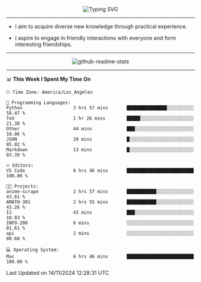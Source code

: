 <p align="center">
  <img src="https://readme-typing-svg.demolab.com?font=Fira+Code&weight=500&size=32&duration=2500&pause=1600&center=true&vCenter=true&random=false&width=1024&height=64&lines=Hi+there+%F0%9F%91%8B;I'm+delighted+you+could+make+it+here+%F0%9F%8E%89;I'm+Harry%2C+a+college+student+still+finding+my+way" alt="Typing SVG" />
</p>


---


- I aim to acquire diverse new knowledge through practical experience.

- I aspire to engage in friendly interactions with everyone and form interesting friendships.


---


<p align="center">
  <img src="https://github-readme-stats.vercel.app/api?username=Harry-Jing&show_icons=true" alt="github-readme-stats"/>
</p>


---

<!--START_SECTION:waka-->
📊 **This Week I Spent My Time On** 

```text
🕑︎ Time Zone: America/Los_Angeles

💬 Programming Languages: 
Python                   3 hrs 57 mins       ███████████████░░░░░░░░░░   58.47 % 
TeX                      1 hr 26 mins        █████░░░░░░░░░░░░░░░░░░░░   21.38 % 
Other                    44 mins             ███░░░░░░░░░░░░░░░░░░░░░░   10.86 % 
JSON                     20 mins             █░░░░░░░░░░░░░░░░░░░░░░░░   05.02 % 
Markdown                 13 mins             █░░░░░░░░░░░░░░░░░░░░░░░░   03.39 % 

🔥 Editors: 
VS Code                  6 hrs 46 mins       █████████████████████████   100.00 % 

🐱‍💻 Projects: 
anime-scrape             2 hrs 57 mins       ███████████░░░░░░░░░░░░░░   43.61 % 
AMATH-301                2 hrs 55 mins       ███████████░░░░░░░░░░░░░░   43.26 % 
I2                       43 mins             ███░░░░░░░░░░░░░░░░░░░░░░   10.83 % 
INFO-200                 6 mins              ░░░░░░░░░░░░░░░░░░░░░░░░░   01.61 % 
api                      2 mins              ░░░░░░░░░░░░░░░░░░░░░░░░░   00.68 % 

💻 Operating System: 
Mac                      6 hrs 46 mins       █████████████████████████   100.00 % 
```


 Last Updated on 14/11/2024 12:28:31 UTC
<!--END_SECTION:waka-->
